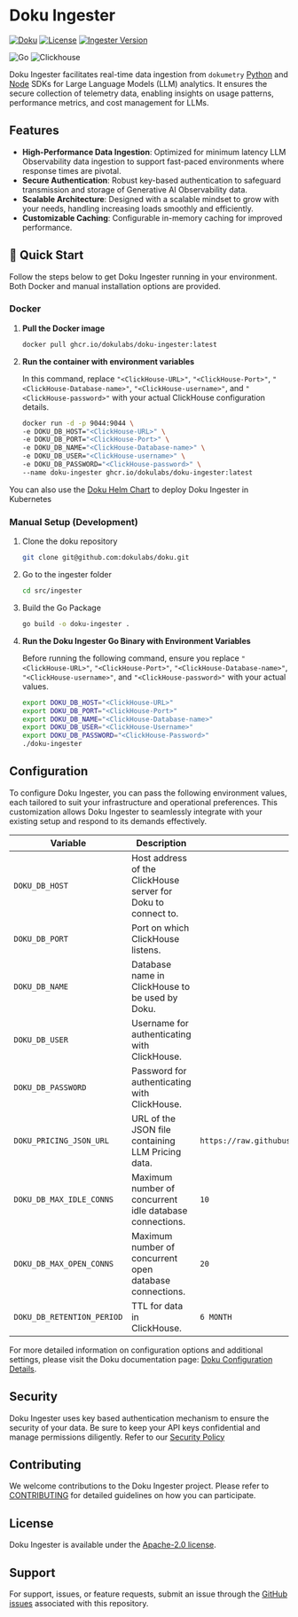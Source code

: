 # Doku Ingester

[![Doku](https://img.shields.io/badge/Doku-orange)](https://github.com/dokulabs/doku)
[![License](https://img.shields.io/github/license/dokulabs/doku?label=license&logo=github&color=f80&logoColor=fff%22%20alt=%22License)](https://github.com/dokulabs/doku/blob/main/LICENSE)
[![Ingester Version](https://img.shields.io/github/tag/dokulabs/doku.svg?&label=Version)](https://github.com/dokulabs/doku/tags)


![Go](https://img.shields.io/badge/golang-black?style=for-the-badge&logo=go)
![Clickhouse](https://img.shields.io/badge/clickhouse-faff69?style=for-the-badge&logo=clickhouse)

Doku Ingester facilitates real-time data ingestion from `dokumetry` [Python](https://github.com/dokulabs/dokumetry-python) and [Node](https://github.com/dokulabs/dokumetry-node) SDKs for Large Language Models (LLM) analytics. It ensures the secure collection of telemetry data, enabling insights on usage patterns, performance metrics, and cost management for LLMs.

## Features

- **High-Performance Data Ingestion**: Optimized for minimum latency LLM Observability data ingestion to support fast-paced environments where response times are pivotal.
- **Secure Authentication**: Robust key-based authentication to safeguard transmission and storage of Generative AI Observability data.
- **Scalable Architecture**: Designed with a scalable mindset to grow with your needs, handling increasing loads smoothly and efficiently.
- **Customizable Caching**: Configurable in-memory caching for improved performance.

## 🚀 Quick Start

Follow the steps below to get Doku Ingester running in your environment. Both Docker and manual installation options are provided.

### Docker
1. **Pull the Docker image**

    ```bash
    docker pull ghcr.io/dokulabs/doku-ingester:latest
    ```

2. **Run the container with environment variables**

    In this command, replace `"<ClickHouse-URL>"`, `"<ClickHouse-Port>"`, `"<ClickHouse-Database-name>"`, `"<ClickHouse-username>"`, and `"<ClickHouse-password>"` with your actual ClickHouse configuration details.

    ```bash
    docker run -d -p 9044:9044 \
    -e DOKU_DB_HOST="<ClickHouse-URL>" \
    -e DOKU_DB_PORT="<ClickHouse-Port>" \
    -e DOKU_DB_NAME="<ClickHouse-Database-name>" \
    -e DOKU_DB_USER="<ClickHouse-username>" \
    -e DOKU_DB_PASSWORD="<ClickHouse-password>" \
    --name doku-ingester ghcr.io/dokulabs/doku-ingester:latest
    ```


You can also use the [Doku Helm Chart](https://github.com/dokulabs/helm/tree/main/charts/doku) to deploy Doku Ingester in Kubernetes

### Manual Setup (Development)

1. Clone the doku repository 
    ```sh 
    git clone git@github.com:dokulabs/doku.git
    ````
2. Go to the ingester folder
    ```sh 
    cd src/ingester
    ````
3. Build the Go Package
    ```sh 
    go build -o doku-ingester .
    ````
4. **Run the Doku Ingester Go Binary with Environment Variables**

    Before running the following command, ensure you replace `"<ClickHouse-URL>"`, `"<ClickHouse-Port>"`, `"<ClickHouse-Database-name>"`, `"<ClickHouse-username>"`, and `"<ClickHouse-password>"` with your actual values.

    ```sh
    export DOKU_DB_HOST="<ClickHouse-URL>"
    export DOKU_DB_PORT="<ClickHouse-Port>"
    export DOKU_DB_NAME="<ClickHouse-Database-name>"
    export DOKU_DB_USER="<ClickHouse-Username>"
    export DOKU_DB_PASSWORD="<ClickHouse-Password>"
    ./doku-ingester
    ```

## Configuration

To configure Doku Ingester, you can pass the following environment values, each tailored to suit your infrastructure and operational preferences. This customization allows Doku Ingester to seamlessly integrate with your existing setup and respond to its demands effectively.


| Variable                | Description                                                                                                   | Default Value                                                                   | Required | Example                                |
|-------------------------|---------------------------------------------------------------------------------------------------------------|---------------------------------------------------------------------------------|:--------:|----------------------------------------|
| `DOKU_DB_HOST`          | Host address of the ClickHouse server for Doku to connect to.                                                 |                                                                                 |    ✓     | `127.0.0.1`                            |
| `DOKU_DB_PORT`          | Port on which ClickHouse listens.                                                                             |                                                                                 |    ✓     | `9000`                                 |
| `DOKU_DB_NAME`          | Database name in ClickHouse to be used by Doku.                                                               |                                                                                 |    ✓     | `default`                              |
| `DOKU_DB_USER`          | Username for authenticating with ClickHouse.                                                                  |                                                                                 |    ✓     | `default`                              |
| `DOKU_DB_PASSWORD`      | Password for authenticating with ClickHouse.                                                                  |                                                                                 |    ✓     | `DOKU`                                 |
| `DOKU_PRICING_JSON_URL` | URL of the JSON file containing LLM Pricing data.                                                             | `https://raw.githubusercontent.com/dokulabs/ingester/main/assets/pricing.json`  |          | `<URL>`                                |
| `DOKU_DB_MAX_IDLE_CONNS`| Maximum number of concurrent idle database connections.                                                       | `10`                                                                            |          | `10`                                   |
| `DOKU_DB_MAX_OPEN_CONNS`| Maximum number of concurrent open database connections.                                                       | `20`                                                                            |          | `20`                                   |
| `DOKU_DB_RETENTION_PERIOD` | TTL for data in ClickHouse.                                                                                | `6 MONTH`                                                                       |          | `"6 MONTH"`                            |

For more detailed information on configuration options and additional settings, please visit the Doku documentation page: [Doku Configuration Details](https://docs.dokulabs.com/latest/configuration).

## Security

Doku Ingester uses key based authentication mechanism to ensure the security of your data. Be sure to keep your API keys confidential and manage permissions diligently. Refer to our [Security Policy](SECURITY)

## Contributing

We welcome contributions to the Doku Ingester project. Please refer to [CONTRIBUTING](CONTRIBUTING) for detailed guidelines on how you can participate.

## License

Doku Ingester is available under the [Apache-2.0 license](LICENSE).

## Support

For support, issues, or feature requests, submit an issue through the [GitHub issues](https://github.com/dokulabs/ingester/issues) associated with this repository.
